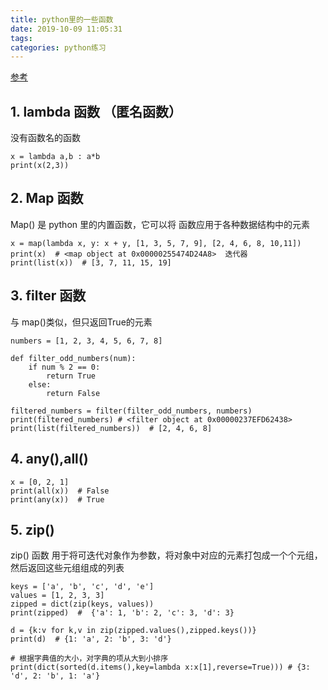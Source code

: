 ```yaml
---
title: python里的一些函数
date: 2019-10-09 11:05:31
tags:
categories: python练习
---
```


[参考](https://itswl.github.io/python%E5%9F%BA%E7%A1%80/python%E4%B9%8B%E5%87%BD%E6%95%B0%E5%BC%8F%E7%BC%96%E7%A8%8B/)

## 1. lambda 函数 （匿名函数）
没有函数名的函数
```
x = lambda a,b : a*b
print(x(2,3))
```
## 2. Map 函数
Map() 是 python 里的内置函数，它可以将 函数应用于各种数据结构中的元素
```
x = map(lambda x, y: x + y, [1, 3, 5, 7, 9], [2, 4, 6, 8, 10,11])
print(x)  # <map object at 0x00000255474D24A8>  迭代器
print(list(x))  # [3, 7, 11, 15, 19] 
```
## 3. filter 函数
与 map()类似，但只返回True的元素
```
numbers = [1, 2, 3, 4, 5, 6, 7, 8]

def filter_odd_numbers(num):
    if num % 2 == 0:
        return True
    else:
        return False
        
filtered_numbers = filter(filter_odd_numbers, numbers)
print(filtered_numbers) # <filter object at 0x00000237EFD62438> 
print(list(filtered_numbers))  # [2, 4, 6, 8]
```
## 4. any(),all()
```
x = [0, 2, 1]
print(all(x))  # False
print(any(x))  # True
```
## 5. zip()
zip() 函数 用于将可迭代对象作为参数，将对象中对应的元素打包成一个个元组，然后返回这些元组组成的列表
```
keys = ['a', 'b', 'c', 'd', 'e']
values = [1, 2, 3, 3]
zipped = dict(zip(keys, values))
print(zipped)  #  {'a': 1, 'b': 2, 'c': 3, 'd': 3}

d = {k:v for k,v in zip(zipped.values(),zipped.keys())}
print(d)  # {1: 'a', 2: 'b', 3: 'd'}

# 根据字典值的大小，对字典的项从大到小排序
print(dict(sorted(d.items(),key=lambda x:x[1],reverse=True))) # {3: 'd', 2: 'b', 1: 'a'}
```

